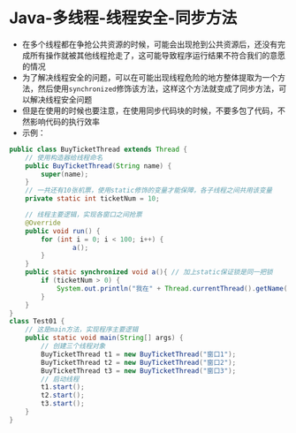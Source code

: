 # Java-多线程-线程安全-同步方法

- 在多个线程都在争抢公共资源的时候，可能会出现抢到公共资源后，还没有完成所有操作就被其他线程抢走了，这可能导致程序运行结果不符合我们的意愿的情况
- 为了解决线程安全的问题，可以在可能出现线程危险的地方整体提取为一个方法，然后使用`synchronized`修饰该方法，这样这个方法就变成了同步方法，可以解决线程安全问题
- 但是在使用的时候也要注意，在使用同步代码块的时候，不要多包了代码，不然影响代码的执行效率
- 示例：

```java
public class BuyTicketThread extends Thread {
    // 使用构造器给线程命名
    public BuyTicketThread(String name) {
        super(name);
    }
    // 一共还有10张机票，使用static修饰的变量才能保障，各子线程之间共用该变量
    private static int ticketNum = 10;

    // 线程主要逻辑，实现各窗口之间抢票
    @Override
    public void run() {
        for (int i = 0; i < 100; i++) {
                a();
        }
    }
    public static synchronized void a(){ // 加上static保证锁是同一把锁
        if (ticketNum > 0) {
            System.out.println("我在" + Thread.currentThread().getName() + "买到了从西藏到成都的第" + ticketNum-- + "张机票");
        }
    }
}
class Test01 {
    // 这是main方法，实现程序主要逻辑
    public static void main(String[] args) {
        // 创建三个线程对象
        BuyTicketThread t1 = new BuyTicketThread("窗口1");
        BuyTicketThread t2 = new BuyTicketThread("窗口2");
        BuyTicketThread t3 = new BuyTicketThread("窗口3");
        // 启动线程
        t1.start();
        t2.start();
        t3.start();
    }
}
```

